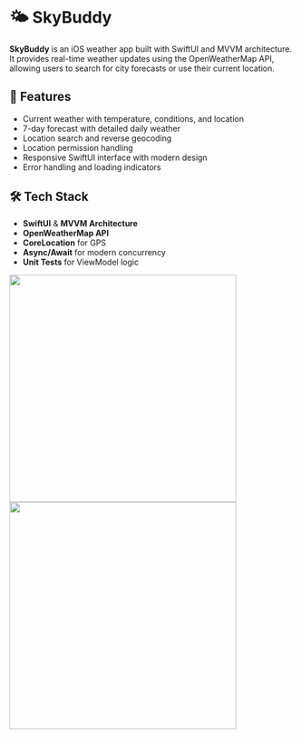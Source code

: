 # 🌤️ SkyBuddy

**SkyBuddy** is an iOS weather app built with SwiftUI and MVVM architecture. It provides real-time weather updates using the OpenWeatherMap API, allowing users to search for city forecasts or use their current location.

## 📱 Features

- Current weather with temperature, conditions, and location
- 7-day forecast with detailed daily weather
- Location search and reverse geocoding
- Location permission handling
- Responsive SwiftUI interface with modern design
- Error handling and loading indicators

## 🛠 Tech Stack

- **SwiftUI** & **MVVM Architecture**
- **OpenWeatherMap API**
- **CoreLocation** for GPS
- **Async/Await** for modern concurrency
- **Unit Tests** for ViewModel logic

<img src="https://github.com/user-attachments/assets/a26ff836-97b8-49c3-8af7-4376849cbea2" width="400" />
<img src="https://github.com/user-attachments/assets/dca819db-8d5d-405a-810a-22ff7968afe0" width="400" />

